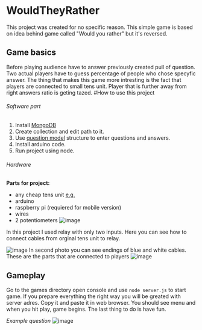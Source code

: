 # WouldTheyRather

This project was created for no specific reason. This simple game is based on idea behind game called "Would you rather" but it's reversed. 
## Game basics

Before playing audience have to answer previously created pull of question. Two actual players have to guess percentage of people who chose specyfic answer. The thing that makes this game more intresting is the fact that players are connected to small tens unit. Player that is further away from right answers ratio is geting tazed.
#How to use this project
###### Software part
1. Install [MongoDB](https://www.mongodb.com/)
2. Create collection and edit path to it. 
3. Use [question model](models/question.js) structure to enter questions and answers. 
4. Install arduino code.
5. Run project using node.
###### Hardware
**Parts for project:**
- any cheap tens unit [e.g.](https://pl.aliexpress.com/item/32653898288.html) 
- arduino
- raspberry pi (requiered for mobile version)
- wires
- 2 potentiometers
![image](https://user-images.githubusercontent.com/49452909/117891480-41585780-b2b7-11eb-970e-75427ef0c39d.png)

  
In this project I used relay with only two inputs. Here you can see how to connect cables from orginal tens unit to relay.  

![image](https://user-images.githubusercontent.com/49452909/117893910-972efe80-b2bb-11eb-89c5-85a48cf7edc1.png)
In second photo you can see endings of blue and white cables. These are the parts that are connected to players 
![image](https://user-images.githubusercontent.com/49452909/117894304-5edbf000-b2bc-11eb-98ed-9274d5b4cf71.png)

## Gameplay
Go to the games directory open console and use `node server.js` to start game. If you prepare everything the right way you will be greated with server adres. Copy it and paste it in web browser. You should see menu and when you hit play, game begins. The last thing to do is have fun.  
  
*Example question*
![image](https://user-images.githubusercontent.com/49452909/117896726-82556980-b2c1-11eb-9877-b9b316ea2bca.png)


